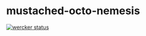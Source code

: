 # mustached-octo-nemesis

[![wercker status](https://app.wercker.com/status/07428ca9dd82968fffd76a612020e5c4/m "wercker status")](https://app.wercker.com/project/bykey/07428ca9dd82968fffd76a612020e5c4)
